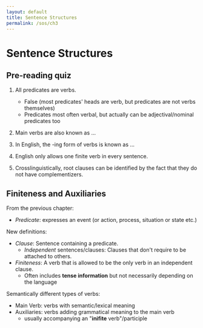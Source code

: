 ```yaml
---
layout: default
title: Sentence Structures
permalink: /sos/ch3
---
```


# Sentence Structures

## Pre-reading quiz

1. All predicates are verbs.  
   - False (most predicates' heads are verb, but predicates are not verbs themselves)
   - Predicates most often verbal, but actually can be adjectival/nominal predicates too

2. Main verbs are also known as ... 

3. In English, the -ing form of verbs is known as ... 

4. English only allows one finite verb in every sentence. 

5. Crosslinguistically, root clauses can be identified by the fact that they do not have complementizers. 

## Finiteness and Auxiliaries

From the previous chapter:

- *Predicate*: expresses an event (or action, process, situation or state etc.)

New definitions:

- *Clause*: Sentence containing a predicate.
  - *Independent* sentences/clauses: Clauses that don't require to be attached to others.
- *Finiteness*: A verb that is allowed to be the only verb in an independent clause.
  - Often includes **tense information** but not necessarily depending on the language

Semantically different types of verbs:

- Main Verb: verbs with semantic/lexical meaning
- Auxiliaries: verbs adding grammatical meaning to the main verb
  - usually accompanying an "**inifite** verb"/participle